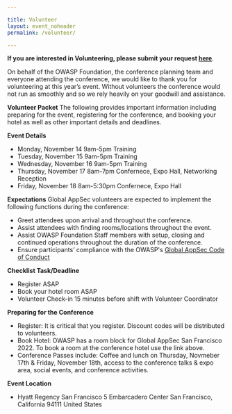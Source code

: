 ```yaml
---

title: Volunteer
layout: event_noheader
permalink: /volunteer/

---
```


**If you are interested in Volunteering, please submit your request [here](https://owasp.wufoo.com/forms/z10nvp4f0cet8h4/)**.

On behalf of the OWASP Foundation, the conference planning team and everyone attending the conference, we would like to thank you for volunteering at this year’s event. Without volunteers the conference would not run as smoothly and so we rely heavily on your goodwill and assistance.

**Volunteer Packet**
The following provides important information including preparing for the event, registering for the conference, and booking your hotel as well as other important details and deadlines.

**Event Details**
+ Monday, November 14 9am-5pm Training
+ Tuesday, November 15 9am-5pm Training
+ Wednesday, November 16 9am-5pm Training
+ Thursday, November 17 8am-7pm Confernece, Expo Hall, Networking Reception
+ Friday, November 18 8am-5:30pm Confernece, Expo Hall

**Expectations**
Global AppSec volunteers are expected to implement the following functions during the conference:
+ Greet attendees upon arrival and throughout the conference.
+ Assist attendees with finding rooms/locations throughout the event.
+ Assist OWASP Foundation Staff members with setup, closing and continued operations throughout the duration of the conference.
+ Ensure participants’ compliance with the OWASP's [Global AppSec Code of Conduct](https://sf.globalappsec.org/event/codeofconduct/) 

**Checklist Task/Deadline**
+ Register ASAP
+ Book your hotel room ASAP
+ Volunteer Check-in 15 minutes before shift with Volunteer Coordinator

**Preparing for the Conference**
+ Register: It is critical that you register. Discount codes will be distributed to volunteers.
+ Book Hotel: OWASP has a room block for Global AppSec San Francisco 2022. To book a room at the conference hotel use the link above.
+ Conference Passes include: Coffee and lunch on Thursday, Novmeber 17th & Friday, November 18th, access to the conference talks & expo area, social events, and conference activities.

**Event Location** 
+ Hyatt Regency San Francisco 5 Embarcadero Center San Francisco, California 94111 United States

